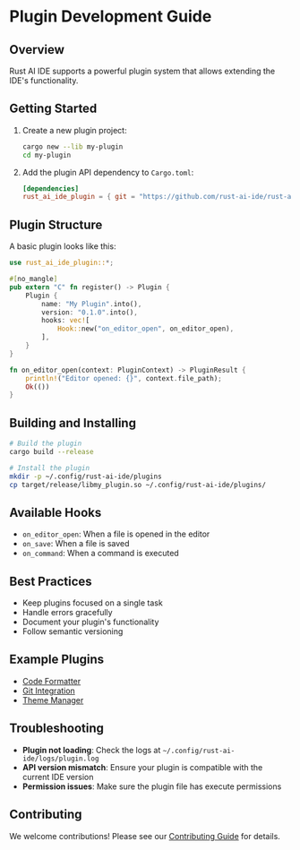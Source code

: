 # Plugin Development Guide

## Overview

Rust AI IDE supports a powerful plugin system that allows extending the IDE's functionality.

## Getting Started

1. Create a new plugin project:
   ```bash
   cargo new --lib my-plugin
   cd my-plugin
   ```

2. Add the plugin API dependency to `Cargo.toml`:
   ```toml
   [dependencies]
   rust_ai_ide_plugin = { git = "https://github.com/rust-ai-ide/rust-ai-ide" }
   ```

## Plugin Structure

A basic plugin looks like this:

```rust
use rust_ai_ide_plugin::*;

#[no_mangle]
pub extern "C" fn register() -> Plugin {
    Plugin {
        name: "My Plugin".into(),
        version: "0.1.0".into(),
        hooks: vec![
            Hook::new("on_editor_open", on_editor_open),
        ],
    }
}

fn on_editor_open(context: PluginContext) -> PluginResult {
    println!("Editor opened: {}", context.file_path);
    Ok(())
}
```

## Building and Installing

```bash
# Build the plugin
cargo build --release

# Install the plugin
mkdir -p ~/.config/rust-ai-ide/plugins
cp target/release/libmy_plugin.so ~/.config/rust-ai-ide/plugins/
```

## Available Hooks

- `on_editor_open`: When a file is opened in the editor
- `on_save`: When a file is saved
- `on_command`: When a command is executed

## Best Practices

- Keep plugins focused on a single task
- Handle errors gracefully
- Document your plugin's functionality
- Follow semantic versioning

## Example Plugins

- [Code Formatter](https://github.com/rust-ai-ide/examples/tree/main/plugins/code-formatter)
- [Git Integration](https://github.com/rust-ai-ide/examples/tree/main/plugins/git-integration)
- [Theme Manager](https://github.com/rust-ai-ide/examples/tree/main/plugins/theme-manager)

## Troubleshooting

- **Plugin not loading**: Check the logs at `~/.config/rust-ai-ide/logs/plugin.log`
- **API version mismatch**: Ensure your plugin is compatible with the current IDE version
- **Permission issues**: Make sure the plugin file has execute permissions

## Contributing

We welcome contributions! Please see our [Contributing Guide](../development/CONTRIBUTING.html) for details.
